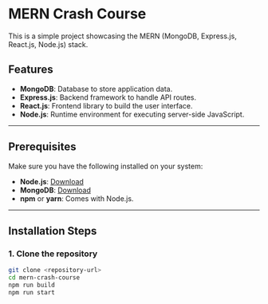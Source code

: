# MERN Crash Course

This is a simple project showcasing the MERN (MongoDB, Express.js, React.js, Node.js) stack.

## Features

- **MongoDB**: Database to store application data.
- **Express.js**: Backend framework to handle API routes.
- **React.js**: Frontend library to build the user interface.
- **Node.js**: Runtime environment for executing server-side JavaScript.

---

## Prerequisites

Make sure you have the following installed on your system:

- **Node.js**: [Download](https://nodejs.org/)
- **MongoDB**: [Download](https://www.mongodb.com/try/download/community)
- **npm** or **yarn**: Comes with Node.js.

---

## Installation Steps

### 1. Clone the repository

```bash
git clone <repository-url>
cd mern-crash-course
npm run build
npm run start
